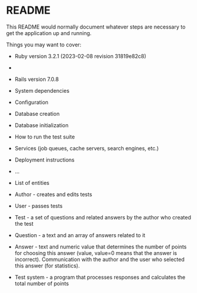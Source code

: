 # README

This README would normally document whatever steps are necessary to get the
application up and running.

Things you may want to cover:

* Ruby version 3.2.1 (2023-02-08 revision 31819e82c8)
* 
* Rails version 7.0.8

* System dependencies

* Configuration

* Database creation

* Database initialization

* How to run the test suite

* Services (job queues, cache servers, search engines, etc.)

* Deployment instructions

* ...
* List of entities
* Author - creates and edits tests
* User - passes tests
* Test - a set of questions and related answers by the author who created the test
* Question - a text and an array of answers related to it
* Answer - text and numeric value that determines the number of points for choosing this answer (value,
  value=0 means that the answer is incorrect). Communication with the author and the user who selected this answer (for statistics).
* Test system - a program that processes responses and calculates the total number of points